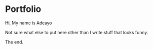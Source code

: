 # Portfolio

Hi, My name is Adeayo

Not sure what else to put here other than I write stuff that looks funny.

The end.